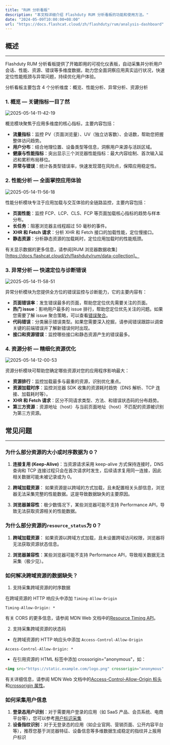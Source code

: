 ```yaml
---
title: "RUM 分析看板"
description: "本文档详细介绍 Flashduty RUM 分析看板的功能和使用方法。"
date: "2024-05-09T10:00:00+08:00"
url: "https://docs.flashcat.cloud/zh/flashduty/rum/analysis-dashboard"
---
```


## 概述

---

Flashduty RUM 分析看板提供了开箱即用的可视化仪表板，自动采集并分析用户会话、性能、资源、错误等多维度数据，助力您全面洞察应用真实运行状况，快速定位性能瓶颈与异常问题，持续优化用户体验。

分析看板主要包含 4 个分析维度：概览、性能分析、异常分析、资源分析

### 1. 概览 — 关键指标一目了然

![2025-05-14-11-42-19](https://docs-cdn.flashcat.cloud/images/png/644c1920abde554209568685cda0ea78.png)

概览模块聚焦于应用多维度的核心指标，主要内容包括：

- **流量指标**：监控 PV（页面浏览量）、UV（独立访客数）、会话数，帮助您把握整体访问趋势。
- **用户分布**：结合地理位置、设备类型等信息，洞察用户来源与活跃区域。
- **健康与性能指标**：突出显示三个浏览器性能指标：最大内容绘制、首次输入延迟和累积布局移位。
- **异常与错误**：统计各类型错误率，快速发现潜在风险点，保障应用稳定性。

### 2. 性能分析 — 全面掌控应用体验

![2025-05-14-11-56-18](https://docs-cdn.flashcat.cloud/images/png/4a996a5bf76addc6776ffb3865832a35.png)

性能分析模块专注于应用加载与交互体验的全链路监控，主要内容包括：

- **页面性能**：监控 FCP、LCP、CLS、FCP 等页面加载核心指标的趋势与样本分布。
- **长任务**：阻塞浏览器主线程超过 50 毫秒的事件。
- **XHR 和 Fetch 请求**：分析 XHR 和 Fetch 接口的加载性能，定位慢接口。
- **静态资源**：分析静态资源的加载耗时，定位应用加载时的性能瓶颈。

有关显示数据的更多信息，请参阅[RUM 浏览器数据收集][https://docs.flashcat.cloud/zh/flashduty/rum/data-collection]。

### 3. 异常分析 — 快速定位与诊断错误

![2025-05-14-11-58-51](https://docs-cdn.flashcat.cloud/images/png/0f684c005cecff6e87d84aceb4ceb1ef.png)

异常分析模块为您提供全方位的错误监控与诊断能力，它的主要内容有：

- **页面错误率**：发生错误最多的页面，帮助您定位优先需要关注的页面。
- **热门 issue**：影响用户最多的 issue 排行，帮助您定位优先关注的问题。如果您需要了解 issue 聚合策略，可以查看[错误聚合](/flashduty/zh/2.%20RUM/4.%20异常追踪/5.%20错误聚合.md)。
- **代码错误**：分类展示错误类型。如果您需要深入挖掘，请参阅错误跟踪以调查关键的前端错误并了解新错误何时出现。
- **接口和资源错误**：监控哪些接口和静态资源产生的错误最多。

### 4. 资源分析 — 精细化资源优化

![2025-05-14-12-00-53](https://docs-cdn.flashcat.cloud/images/png/5b0bfbf8b4aec4418e26d0e158b8d80c.png)

资源分析模块可帮助您确定哪些资源对您的应用程序影响最大：

- **资源排行**：监控加载最多与最重的资源，识别优化重点。
- **资源加载时序**：监控浏览器 SDK 收集的资源耗时趋势（DNS 解析、TCP 连接、加载耗时等）。
- **XHR 和 Fetch 请求**：区分不同请求类型、方法、和错误状态码的分布趋势。
- **第三方资源**：资源地址（host）与当前页面地址（host）不匹配的资源被识别为第三方资源。

## 常见问题

---

### 为什么部分资源的大小或时序数据为 0？

1. **连接复用 (Keep-Alive)**：当资源请求采用 keep-alive 方式保持连接时，DNS 查询和 TCP 连接过程只会在首次请求时发生，后续请求复用同一连接，因此相关数据可能未被记录或为 0。

2. **跨域加载资源**： 如果资源是以跨域的方式加载，且未配置相关头部信息，浏览器无法采集完整的性能数据。这是导致数据缺失的主要原因。

3. **浏览器兼容性**：极少数情况下，某些浏览器可能不支持 Performance API，导致无法获取资源相关的性能数据。

### 为什么部分资源的`resource_status`为 0？

1. **跨域加载资源**： 如果资源以跨域方式加载，且未设置跨域访问权限，浏览器将无法获取资源状态信息。

2. **浏览器兼容性**：某些浏览器可能不支持 Performance API，导致相关数据无法采集（极少见）。

### 如何解决跨域资源的数据缺失？

1. 支持采集跨域资源的时序数据

在跨域资源的 HTTP 响应头中添加 `Timing-Allow-Origin`

```
Timing-Allow-Origin: *
```

有关 CORS 的更多信息，请参阅 MDN Web 文档中的[Resource Timing API](https://developer.mozilla.org/zh-CN/docs/Web/API/Performance_API/Resource_timing#cross-origin_timing_information)。

2. 支持采集跨域资源的状态码

- 在跨域资源的 HTTP 响应头中添加 `Access-Control-Allow-Origin`

```
Access-Control-Allow-Origin: *
```

- 在引用资源的 HTML 标签中添加 crossorigin="anonymous"，如：

```html
<img src="https://static.example.com/logo.png" crossorigin="anonymous" />
```

有关详细信息，请参阅 MDN Web 文档中的[Access-Control-Allow-Origin 标头](https://developer.mozilla.org/zh-CN/docs/Web/HTTP/Reference/Headers/Access-Control-Allow-Origin)和[crossorigin 属性](https://developer.mozilla.org/zh-CN/docs/Web/HTML/Reference/Attributes/crossorigin)。

### 如何采集用户信息

1. **登录态用户识别**：对于需要用户登录的应用（如 SaaS 产品、会员系统、电商平台等），您可以参考[用户标识采集](https://docs.flashcat.cloud/zh/flashduty/rum/advanced-configuration#用户会话)
2. **设备指纹识别**：对于无登录态的应用（如企业官网、营销页面、公开内容平台等），推荐您基于浏览器特征、设备信息等多维数据生成稳定的指纹并上报用户标识
